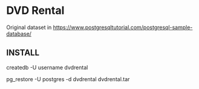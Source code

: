 DVD Rental
============

Original dataset in https://www.postgresqltutorial.com/postgresql-sample-database/

INSTALL
-------

createdb -U username dvdrental

pg_restore -U postgres -d dvdrental dvdrental.tar
